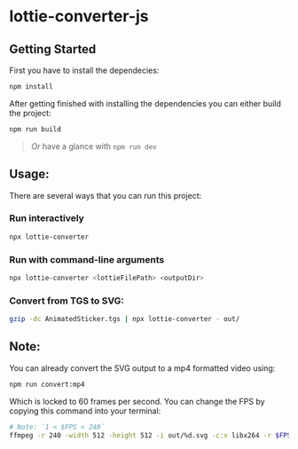 # lottie-converter-js

## Getting Started

First you have to install the dependecies:

```bash
npm install
```
After getting finished with installing the dependencies you can either build the project:
```bash
npm run build
```
> _Or_ have a glance with `npm run dev`


## Usage:

There are several ways that you can run this project:

### Run interactively 

```bash
npx lottie-converter
```

### Run with command-line arguments 

```bash
npx lottie-converter <lottieFilePath> <outputDir>
```

### Convert from TGS to SVG:
```bash
gzip -dc AnimatedSticker.tgs | npx lottie-converter - out/
```

## Note:

You can already convert the SVG output to a mp4 formatted video using:

```bash
npm run convert:mp4
```
Which is locked to 60 frames per second. You can change the FPS by copying this command into your terminal:

```bash
# Note: `1 < $FPS < 240`
ffmpeg -r 240 -width 512 -height 512 -i out/%d.svg -c:v libx264 -r $FPS out.mp4 -y
```
